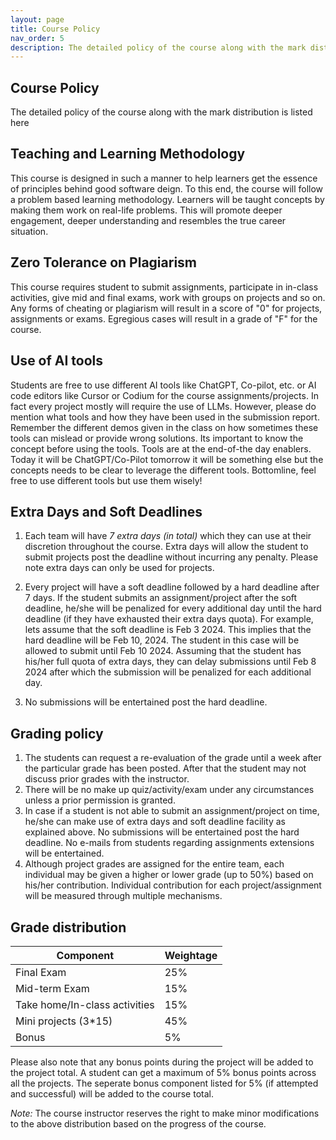 ```yaml
---
layout: page
title: Course Policy
nav_order: 5
description: The detailed policy of the course along with the mark distribution is listed here
---
```


## Course Policy

The detailed policy of the course along with the mark distribution is listed here

## Teaching and Learning Methodology

This course is designed in such a manner to help learners get the essence of principles behind good software deign. To this end, the course will follow a problem based learning methodology. Learners will be taught concepts by making them work on real-life problems. This will promote deeper engagement, deeper understanding and resembles the true career situation.

## Zero Tolerance on Plagiarism

This course requires student to submit assignments, participate in in-class activities, give mid and final exams, work with groups on projects and so on. Any forms of cheating or plagiarism will result in a score of "0" for projects, assignments or exams. Egregious cases will result in a grade of "F" for the course.

## Use of AI tools

Students are free to use different AI tools like ChatGPT, Co-pilot, etc. or AI code editors like Cursor or Codium for the course assignments/projects. In fact every project mostly will require the use of LLMs. However, please do mention what tools and how they have been used in the submission report. Remember the different demos given in the class on how sometimes these tools can mislead or provide wrong solutions. Its important to know the concept before using the tools. Tools are at the end-of-the day enablers. Today it will be ChatGPT/Co-Pilot tomorrow it will be something else but the concepts needs to be clear to leverage the different tools. Bottomline, feel free to use different tools but use them wisely!

## Extra Days and Soft Deadlines

  1. Each team will have *7 extra days (in total)* which they can use at their discretion throughout the course. Extra days will allow the student to submit projects post the deadline without incurring any penalty. Please note extra days can only be used for projects.

  2. Every project will have a soft deadline followed by a hard deadline after 7 days. If the student submits an assignment/project after the soft deadline, he/she will be penalized for every additional day until the hard deadline (if they have exhausted their extra days quota). For example, lets assume that the soft deadline is Feb 3 2024. This implies that the hard deadline will be Feb 10, 2024. The student in this case will be allowed to submit until Feb 10 2024. Assuming that the student has his/her full quota of extra days, they can delay submissions until Feb 8 2024 after which the submission will be penalized for each additional day.

  3. No submissions will be entertained post the hard deadline.

## Grading policy

  1. The students can request a re-evaluation of the grade until a week after the particular grade has been posted. After that the student may not discuss prior grades with the instructor.
  2. There will be no make up quiz/activity/exam under any circumstances unless a prior permission is granted.
  3. In case if a student is not able to submit an assignment/project on time, he/she can make use of extra days and soft deadline facility as explained above. No submissions will be entertained post the hard deadline. No e-mails from students regarding assignments extensions will be entertained.
  4. Although project grades are assigned for the entire team, each individual may be given a higher or lower grade (up to 50%) based on his/her contribution. Individual contribution for each project/assignment will be measured through multiple mechanisms.

## Grade distribution

| Component                 | Weightage |
| ------------------------- | --------- |
| Final Exam                | 25%       |
| Mid-term Exam             | 15%       |
| Take home/In-class activities                  | 15%        |
| Mini projects (3*15)             | 45%        |
| Bonus           | 5%       |

Please also note that any bonus points during the project will be added to the project total. A student can get a maximum of 5% bonus points across all the projects. The seperate bonus component listed for 5% (if attempted and successful) will be added to the course total.


*Note:* The course instructor reserves the right to make minor modifications to the above distribution based on the progress of the course.
